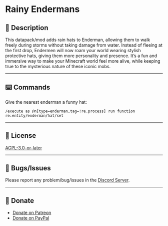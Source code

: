 # Rainy Endermans

## 📖 Description

This datapack/mod adds rain hats to Enderman, allowing them to walk freely during storms without taking damage from water. Instead of fleeing at the first drop, Endermen will now roam your world wearing stylish protective hats, giving them more personality and presence. It’s a fun and immersive way to make your Minecraft world feel more alive, while keeping true to the mysterious nature of these iconic mobs.

<hr>

## ⌨️ Commands

Give the nearest enderman a funny hat:

```mcfunciton
/execute as @n[type=enderman,tag=!re.process] run function re:entity/enderman/hat/set
```

<hr>

## 🪪 License

[AGPL-3.0-or-later](https://github.com/DeWonknuOff/rainy-endermans/blob/main/LICENSE)

<hr>

## 👾 Bugs/Issues

Please report any problem/bug/issues in the [Discord Server](https://discord.gg/QupZBqpn3E).

<hr>

## 💌 Donate

- [Donate on Patreon](https://patreon.com/UnknowedLabs)
- [Donate on PayPal](https://www.paypal.com/paypalme/thirdeyedanny)
